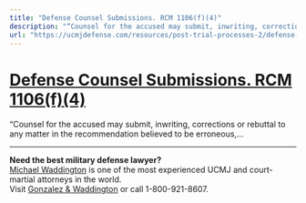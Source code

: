 ```yaml
---
title: "Defense Counsel Submissions. RCM 1106(f)(4)"
description: "“Counsel for the accused may submit, inwriting, corrections or rebuttal to any matter in the recommendation believed to be erroneous,..."
url: "https://ucmjdefense.com/resources/post-trial-processes-2/defense-counsel-submissions.html"
---
```


# [Defense Counsel Submissions. RCM 1106(f)(4)](https://ucmjdefense.com/resources/post-trial-processes-2/defense-counsel-submissions.html)

“Counsel for the accused may submit, inwriting, corrections or rebuttal to any matter in the recommendation believed to be erroneous,...

---

**Need the best military defense lawyer?**  
[Michael Waddington](https://ucmjdefense.com/attorneys/michael-stewart-waddington-partner.html) is one of the most experienced UCMJ and court-martial attorneys in the world.  
Visit [Gonzalez & Waddington](https://ucmjdefense.com) or call 1-800-921-8607.
